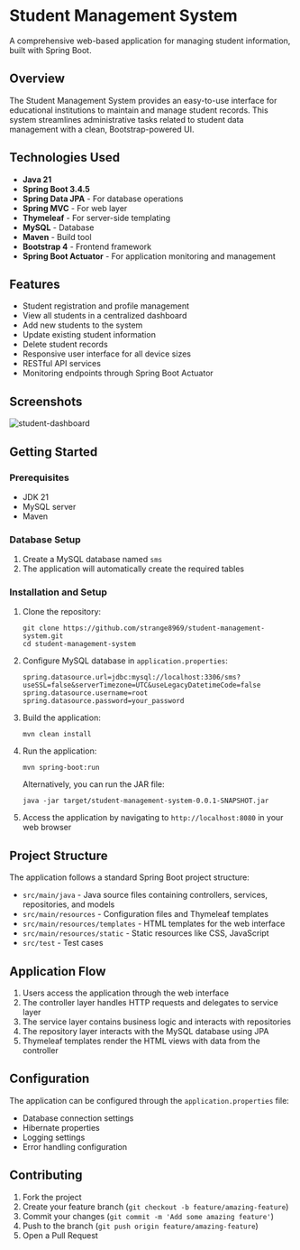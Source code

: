 # Student Management System

A comprehensive web-based application for managing student information, built with Spring Boot.

## Overview

The Student Management System provides an easy-to-use interface for educational institutions to maintain and manage student records. This system streamlines administrative tasks related to student data management with a clean, Bootstrap-powered UI.

## Technologies Used

- **Java 21**
- **Spring Boot 3.4.5**
- **Spring Data JPA** - For database operations
- **Spring MVC** - For web layer
- **Thymeleaf** - For server-side templating
- **MySQL** - Database
- **Maven** - Build tool
- **Bootstrap 4** - Frontend framework
- **Spring Boot Actuator** - For application monitoring and management

## Features

- Student registration and profile management
- View all students in a centralized dashboard
- Add new students to the system
- Update existing student information
- Delete student records
- Responsive user interface for all device sizes
- RESTful API services
- Monitoring endpoints through Spring Boot Actuator

## Screenshots

![student-dashboard](https://github.com/user-attachments/assets/aa4ee2bc-81f9-4be8-8478-643d55f4698b)


## Getting Started

### Prerequisites

- JDK 21
- MySQL server
- Maven

### Database Setup

1. Create a MySQL database named `sms`
2. The application will automatically create the required tables

### Installation and Setup

1. Clone the repository:
   ```
   git clone https://github.com/strange8969/student-management-system.git
   cd student-management-system
   ```

2. Configure MySQL database in `application.properties`:
   ```properties
   spring.datasource.url=jdbc:mysql://localhost:3306/sms?useSSL=false&serverTimezone=UTC&useLegacyDatetimeCode=false
   spring.datasource.username=root
   spring.datasource.password=your_password
   ```

3. Build the application:
   ```
   mvn clean install
   ```

4. Run the application:
   ```
   mvn spring-boot:run
   ```
   
   Alternatively, you can run the JAR file:
   ```
   java -jar target/student-management-system-0.0.1-SNAPSHOT.jar
   ```

5. Access the application by navigating to `http://localhost:8080` in your web browser

## Project Structure

The application follows a standard Spring Boot project structure:
- `src/main/java` - Java source files containing controllers, services, repositories, and models
- `src/main/resources` - Configuration files and Thymeleaf templates
- `src/main/resources/templates` - HTML templates for the web interface
- `src/main/resources/static` - Static resources like CSS, JavaScript
- `src/test` - Test cases

## Application Flow

1. Users access the application through the web interface
2. The controller layer handles HTTP requests and delegates to service layer
3. The service layer contains business logic and interacts with repositories
4. The repository layer interacts with the MySQL database using JPA
5. Thymeleaf templates render the HTML views with data from the controller

## Configuration

The application can be configured through the `application.properties` file:
- Database connection settings
- Hibernate properties
- Logging settings
- Error handling configuration

## Contributing

1. Fork the project
2. Create your feature branch (`git checkout -b feature/amazing-feature`)
3. Commit your changes (`git commit -m 'Add some amazing feature'`)
4. Push to the branch (`git push origin feature/amazing-feature`)
5. Open a Pull Request
